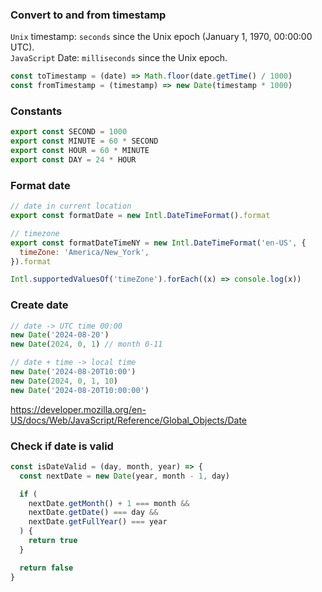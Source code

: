 ### Convert to and from timestamp

`Unix` timestamp: `seconds` since the Unix epoch (January 1, 1970, 00:00:00 UTC).\
`JavaScript` Date: `milliseconds` since the Unix epoch.

```js
const toTimestamp = (date) => Math.floor(date.getTime() / 1000)
const fromTimestamp = (timestamp) => new Date(timestamp * 1000)
```

### Constants

```js
export const SECOND = 1000
export const MINUTE = 60 * SECOND
export const HOUR = 60 * MINUTE
export const DAY = 24 * HOUR
```

### Format date

```js
// date in current location
export const formatDate = new Intl.DateTimeFormat().format

// timezone
export const formatDateTimeNY = new Intl.DateTimeFormat('en-US', {
  timeZone: 'America/New_York',
}).format

Intl.supportedValuesOf('timeZone').forEach((x) => console.log(x))
```

### Create date

```js
// date -> UTC time 00:00
new Date('2024-08-20')
new Date(2024, 0, 1) // month 0-11

// date + time -> local time
new Date('2024-08-20T10:00')
new Date(2024, 0, 1, 10)
new Date('2024-08-20T10:00:00')
```

https://developer.mozilla.org/en-US/docs/Web/JavaScript/Reference/Global_Objects/Date

### Check if date is valid

```js
const isDateValid = (day, month, year) => {
  const nextDate = new Date(year, month - 1, day)

  if (
    nextDate.getMonth() + 1 === month &&
    nextDate.getDate() === day &&
    nextDate.getFullYear() === year
  ) {
    return true
  }

  return false
}
```
